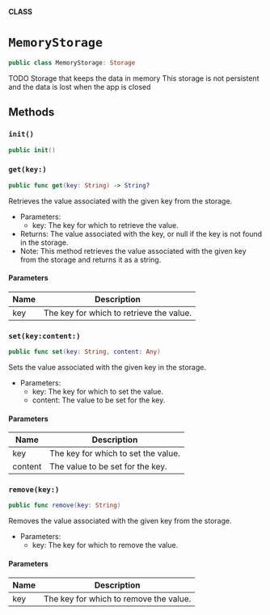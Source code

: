 **CLASS**

# `MemoryStorage`

```swift
public class MemoryStorage: Storage
```

TODO
Storage that keeps the data in memory
This storage is not persistent and the data is lost when the app is closed

## Methods
### `init()`

```swift
public init()
```

### `get(key:)`

```swift
public func get(key: String) -> String?
```

Retrieves the value associated with the given key from the storage.
- Parameters:
  - key: The key for which to retrieve the value.
- Returns: The value associated with the key, or null if the key is not found in the storage.
- Note: This method retrieves the value associated with the given key from the storage and returns it as a string.

#### Parameters

| Name | Description |
| ---- | ----------- |
| key | The key for which to retrieve the value. |

### `set(key:content:)`

```swift
public func set(key: String, content: Any)
```

Sets the value associated with the given key in the storage.
- Parameters:
  - key: The key for which to set the value.
  - content: The value to be set for the key.

#### Parameters

| Name | Description |
| ---- | ----------- |
| key | The key for which to set the value. |
| content | The value to be set for the key. |

### `remove(key:)`

```swift
public func remove(key: String)
```

Removes the value associated with the given key from the storage.
- Parameters:
  - key: The key for which to remove the value.

#### Parameters

| Name | Description |
| ---- | ----------- |
| key | The key for which to remove the value. |
